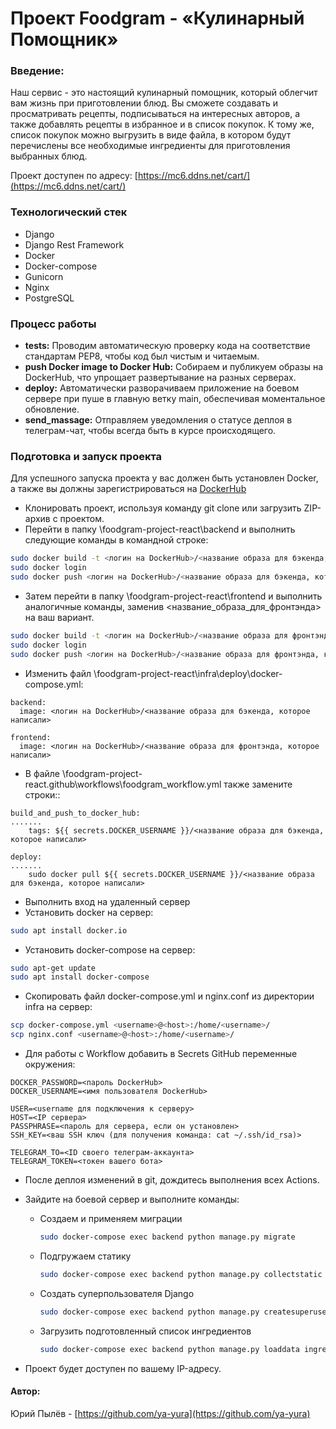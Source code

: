# Проект Foodgram - «Кулинарный Помощник»

### Введение:
Наш сервис - это настоящий кулинарный помощник, который облегчит вам жизнь при приготовлении блюд. Вы сможете создавать и просматривать рецепты, подписываться на интересных авторов, а также добавлять рецепты в избранное и в список покупок. К тому же, список покупок можно выгрузить в виде файла, в котором будут перечислены все необходимые ингредиенты для приготовления выбранных блюд.


Проект доступен по адресу: [https://mc6.ddns.net/cart/](https://mc6.ddns.net/cart/)

### Технологический стек
- Django
- Django Rest Framework
- Docker
- Docker-compose
- Gunicorn
- Nginx
- PostgreSQL

### Процесс работы
- **tests:** Проводим автоматическую проверку кода на соответствие стандартам PEP8, чтобы код был чистым и читаемым.
- **push Docker image to Docker Hub:** Собираем и публикуем образы на DockerHub, что упрощает развертывание на разных серверах.
- **deploy:** Автоматически разворачиваем приложение на боевом сервере при пуше в главную ветку main, обеспечивая моментальное обновление.
- **send_massage:** Отправляем уведомления о статусе деплоя в телеграм-чат, чтобы всегда быть в курсе происходящего.

### Подготовка и запуск проекта
Для успешного запуска проекта у вас должен быть установлен Docker, а также вы должны зарегистрироваться на [DockerHub](https://hub.docker.com/)
- Клонировать проект, используя команду git clone или загрузить ZIP-архив с проектом.
- Перейти в папку \foodgram-project-react\backend и выполнить следующие команды в командной строке:
```bash
sudo docker build -t <логин на DockerHub>/<название образа для бэкенда, какое хотите)> .
sudo docker login
sudo docker push <логин на DockerHub>/<название образа для бэкенда, которое написали> 
```
- Затем перейти в папку \foodgram-project-react\frontend и выполнить аналогичные команды, заменив <название_образа_для_фронтэнда> на ваш вариант.
```bash
sudo docker build -t <логин на DockerHub>/<название образа для фронтэнда, какое хотите)> .
sudo docker login
sudo docker push <логин на DockerHub>/<название образа для фронтэнда, которое написали> 
```
- Изменить файл \foodgram-project-react\infra\deploy\docker-compose.yml:
```
backend:
  image: <логин на DockerHub>/<название образа для бэкенда, которое написали>
  
frontend:
  image: <логин на DockerHub>/<название образа для фронтэнда, которое написали>
```
- В файле \foodgram-project-react\.github\workflows\foodgram_workflow.yml также замените строки::
```
build_and_push_to_docker_hub:
.......
    tags: ${{ secrets.DOCKER_USERNAME }}/<название образа для бэкенда, которое написали>
    
deploy:
.......
    sudo docker pull ${{ secrets.DOCKER_USERNAME }}/<название образа для бэкенда, которое написали>
```
- Выполнить вход на удаленный сервер
- Установить docker на сервер:
```bash
sudo apt install docker.io 
```
- Установить docker-compose на сервер:
```bash
sudo apt-get update
sudo apt install docker-compose
```
- Скопировать файл docker-compose.yml и nginx.conf из директории infra на сервер:
```bash
scp docker-compose.yml <username>@<host>:/home/<username>/
scp nginx.conf <username>@<host>:/home/<username>/
```
- Для работы с Workflow добавить в Secrets GitHub переменные окружения:
```
DOCKER_PASSWORD=<пароль DockerHub>
DOCKER_USERNAME=<имя пользователя DockerHub>

USER=<username для подключения к серверу>
HOST=<IP сервера>
PASSPHRASE=<пароль для сервера, если он установлен>
SSH_KEY=<ваш SSH ключ (для получения команда: cat ~/.ssh/id_rsa)>

TELEGRAM_TO=<ID своего телеграм-аккаунта>
TELEGRAM_TOKEN=<токен вашего бота>
```
- После деплоя изменений в git, дождитесь выполнения всех Actions.
- Зайдите на боевой сервер и выполните команды:
  * Создаем и применяем миграции
    ```bash
    sudo docker-compose exec backend python manage.py migrate
    ```
  * Подгружаем статику
    ```bash
    sudo docker-compose exec backend python manage.py collectstatic --no-input 
    ```
  * Создать суперпользователя Django
    ```bash
    sudo docker-compose exec backend python manage.py createsuperuser
    ```
  * Загрузить подготовленный список ингредиентов
    ```bash
    sudo docker-compose exec backend python manage.py loaddata ingredients.json
    ```

- Проект будет доступен по вашему IP-адресу.

#### Автор:
Юрий Пылёв - [https://github.com/ya-yura](https://github.com/ya-yura)
